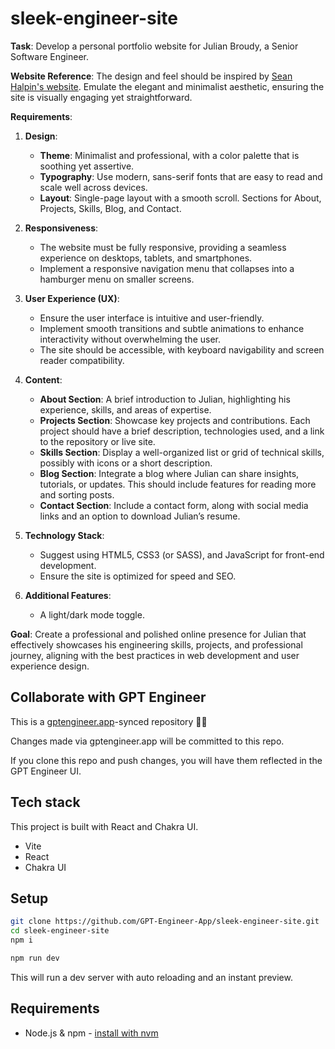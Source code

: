 # sleek-engineer-site

**Task**: Develop a personal portfolio website for Julian Broudy, a Senior Software Engineer.

**Website Reference**: The design and feel should be inspired by [Sean Halpin's website](https://www.seanhalpin.xyz/). Emulate the elegant and minimalist aesthetic, ensuring the site is visually engaging yet straightforward.

**Requirements**:

1. **Design**:
   - **Theme**: Minimalist and professional, with a color palette that is soothing yet assertive.
   - **Typography**: Use modern, sans-serif fonts that are easy to read and scale well across devices.
   - **Layout**: Single-page layout with a smooth scroll. Sections for About, Projects, Skills, Blog, and Contact.

2. **Responsiveness**:
   - The website must be fully responsive, providing a seamless experience on desktops, tablets, and smartphones.
   - Implement a responsive navigation menu that collapses into a hamburger menu on smaller screens.

3. **User Experience (UX)**:
   - Ensure the user interface is intuitive and user-friendly.
   - Implement smooth transitions and subtle animations to enhance interactivity without overwhelming the user.
   - The site should be accessible, with keyboard navigability and screen reader compatibility.

4. **Content**:
   - **About Section**: A brief introduction to Julian, highlighting his experience, skills, and areas of expertise.
   - **Projects Section**: Showcase key projects and contributions. Each project should have a brief description, technologies used, and a link to the repository or live site.
   - **Skills Section**: Display a well-organized list or grid of technical skills, possibly with icons or a short description.
   - **Blog Section**: Integrate a blog where Julian can share insights, tutorials, or updates. This should include features for reading more and sorting posts.
   - **Contact Section**: Include a contact form, along with social media links and an option to download Julian’s resume.

5. **Technology Stack**:
   - Suggest using HTML5, CSS3 (or SASS), and JavaScript for front-end development.
   - Ensure the site is optimized for speed and SEO.

6. **Additional Features**:
   - A light/dark mode toggle.

**Goal**: Create a professional and polished online presence for Julian that effectively showcases his engineering skills, projects, and professional journey, aligning with the best practices in web development and user experience design.

## Collaborate with GPT Engineer

This is a [gptengineer.app](https://gptengineer.app)-synced repository 🌟🤖

Changes made via gptengineer.app will be committed to this repo.

If you clone this repo and push changes, you will have them reflected in the GPT Engineer UI.

## Tech stack

This project is built with React and Chakra UI.

- Vite
- React
- Chakra UI

## Setup

```sh
git clone https://github.com/GPT-Engineer-App/sleek-engineer-site.git
cd sleek-engineer-site
npm i
```

```sh
npm run dev
```

This will run a dev server with auto reloading and an instant preview.

## Requirements

- Node.js & npm - [install with nvm](https://github.com/nvm-sh/nvm#installing-and-updating)
